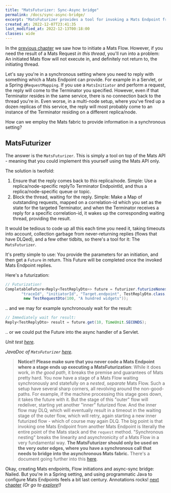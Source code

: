 ```yaml
---
title: "MatsFuturizer: Sync-Async bridge"
permalink: /docs/sync-async-bridge/
excerpt: "MatsFuturizer provides a tool for invoking a Mats Endpoint from a synchronous context"
created_at: 2022-12-07T23:41:35
last_modified_at: 2022-12-13T00:18:00
classes: wide
---
```


In the [previous chapter](/docs/mats-flow-initiation/) we saw how to initiate a Mats Flow. However, if you need the result of
a Mats Request _in this thread_, you'll run into a problem: An initiated Mats flow will not execute in, and definitely
not return to, the initiating thread.

Let's say you're in a synchronous setting where you need to reply with something which a Mats Endpoint can provide. For
example in a Servlet, or a Spring `@RequestMapping`. If you use a `MatsInitiator` and perform a request, the reply
will come to the Terminator you specified. However, even if that Terminator resides in the same service, there is no
connection back to the thread you're in. Even worse, in a multi-node setup, where you've fired up a dozen replicas of
this service, the reply will most probably come to an instance of the Terminator residing on a different replica/node.

How can we employ the Mats fabric to provide information in a synchronous setting?

## MatsFuturizer

The answer is the `MatsFuturizer`. This is simply a tool on top of the Mats API - meaning that you could implement this
yourself using the Mats API only.

The solution is twofold:
1. Ensure that the reply comes back to _this_ replica/node. Simple: Use a replica/node-specific replyTo Terminator
   EndpointId, and thus a replica/node-specific queue or topic.
2. Block the thread, waiting for the reply. Simple: Make a Map of outstanding requests, mapped on a correlation-id which
   you set as the state for the targeted Terminator, and when the Terminator receives a reply for a specific
   correlation-id, it wakes up the corresponding waiting thread, providing the result.

It would be tedious to code up all this each time you need it, taking timeouts into account, collection garbage from
never-returning replies (flows that have DLQed), and a few other tidbits, so there's a tool for it: The `MatsFuturizer`.

It's pretty simple to use: You provide the parameters for an initiation, and then get a `Future` in return. This Future
will be completed once the invoked Mats Endpoint replies.

Here's a futurization:

```java
// Futurization!
CompletableFuture<Reply<TestReplyDto>> future = futurizer.futurizeNonessential(
       "traceId", "initiatorId", "Target.endpoint", TestReplyDto.class,
        new TestRequestDto(100, "A hundred widgets"));
```

.. and we may for example synchronously wait for the result:

```java
// Immediately wait for result:
Reply<TestReplyDto> result = future.get(10, TimeUnit.SECONDS);
```
.. or we could put the Future into the async handler of a Servlet.

_Unit test [here](https://github.com/centiservice/mats3/blob/main/mats-util/src/test/java/io/mats3/util/futurizer/Test_MatsFuturizer_Basics.java)._

_JavaDoc of `MatsFuturizer` [here](https://mats3.io/javadoc/mats3/0.19/modern/io/mats3/util/MatsFuturizer.html)._

> **Notice!! Please make sure that you never code a Mats Endpoint where a stage ends up executing a MatsFuturization**:
> While it does work, *in the good path*, it breaks the premise and guarantees of Mats pretty hard. You now have a stage
> of a Mats Flow waiting synchronously and statefully on a *nested*, *separate* Mats Flow. Such a setup have several
> sharp corners, all revolving around the non-good-paths. For example, if the machine processing this stage goes down,
> it takes the future with it. But the stage of this "outer" flow will redeliver, starting yet another "inner" futurized
> flow. And the inner flow may DLQ, which will eventually result in a timeout in the waiting stage of the outer flow,
> which will retry, again starting a new inner futurized flow - which of course may again DLQ. The big point is that
> invoking one Mats Endpoint from another Mats Endpoint is literally the entire point of the Mats stack and the
> `request` method. "Synchronous nesting" breaks the linearity and asynchronicity of a Mats Flow in a very fundamental
> way. **The MatsFuturizer should only be used on the very outer edges, where you have a synchronous call that needs to
> bridge into the asynchronous Mats fabric.** There's a document going further into this
> [here](https://github.com/centiservice/mats3/blob/main/docs/developing/MatsComposition.md).

Okay, creating Mats endpoints, Flow initiations and async-sync bridge: Nailed. But you're in a Spring setting, and using
programmatic Java to configure Mats Endpoints feels a bit last century. Annotations
rocks! [next chapter](/docs/springconfig/) _(Or go to [explore](/explore/)!)_